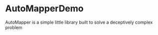 # AutoMapperDemo
AutoMapper is a simple little library built to solve a deceptively complex problem
